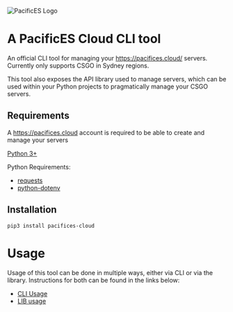 ![PacificES Logo](https://d33wubrfki0l68.cloudfront.net/0d222f159128e50dcc3210bc94e7f55caa74e9f2/dca9f/img/pes-dark.png)

# A PacificES Cloud CLI tool

An official CLI tool for managing your https://pacifices.cloud/ servers. Currently only supports CSGO in Sydney regions.

This tool also exposes the API library used to manage servers, which can be used within your Python projects to pragmatically manage your CSGO servers.

## Requirements

A https://pacifices.cloud account is required to be able to create and manage your servers

[Python 3+](https://www.python.org/)

Python Requirements:
- [requests](https://pypi.org/project/requests/)
- [python-dotenv](https://pypi.org/project/python-dotenv/)

## Installation

```
pip3 install pacifices-cloud
```

# Usage

Usage of this tool can be done in multiple ways, either via CLI or via the library. Instructions for both can be found in the links below:

- [CLI Usage](https://github.com/sktan/pacifices-cloud-cli/blob/master/docs/cli.md)
- [LIB usage](https://github.com/sktan/pacifices-cloud-cli/blob/master/docs/lib.md)
